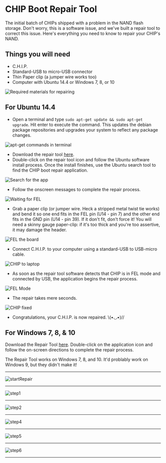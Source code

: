 # CHIP Boot Repair Tool 

The initial batch of CHIPs shipped with a problem in the NAND flash storage. Don't worry, this is a software issue, and we've built a repair tool to correct this issue. Here's everything you need to know to repair your CHIP's NAND.

## Things you will need

 * C.H.I.P.
 * Standard-USB to micro-USB connector
 * Thin Paper clip (a jumper wire works too)
 * Computer with Ubuntu 14.4 or Windows 7, 8, or 10

![Required materials for repairing](repair_All_the_Things.jpg)

## For Ubuntu 14.4

  * Open a terminal and type `sudo apt-get update && sudo apt-get upgrade`. Hit enter to execute the command. This updates the debian package repositories and upgrades your system to reflect any package changes.

![apt-get commands in terminal](images/repair_apt.jpg)

  * Download the repair tool [here](http://opensource.nextthing.co/chip-boot-repair.deb).
  * Double-click on the repair tool icon and follow the Ubuntu software install process. Once the install finishes, use the Ubuntu search tool to find the CHIP boot repair application.

![Search for the app](images/repair_search.jpg)

  * Follow the onscreen messages to complete the repair process.

![Waiting for FEL](images/repair_wait.jpg)

  * Grab a paper clip (or jumper wire. Heck a stripped metal twist tie works) and bend it so one end fits in the FEL pin (U14 - pin 7) and the other end fits in the GND pin (U14 - pin 39). If it don't fit, don't force it! You will need a skinny gauge paper-clip: if it's too thick and you're too assertive, it may damage the header.

![FEL the board](images/repair_FEL_the_Board.jpg)

 * Connect C.H.I.P. to your computer using a standard-USB to USB-micro cable.


![CHIP to laptop](images/repair_CHIP_to_Laptop.jpg)

 * As soon as the repair tool software detects that CHIP is in FEL mode and connected by USB, the application begins the repair process.

![FEL Mode](images/repair_CHIP_in_FEL_Mode.jpg)

 * The repair takes mere seconds.

![CHIP fixed](images/repair_CHIP_Repair_Complete.jpg)

 * Congratulations, your C.H.I.P. is now repaired. \\(•◡•)//

## For Windows 7, 8, & 10

Download the Repair Tool [here](http://opensource.nextthing.co/chip-boot-repair.zip). 
Double-click on the application icon and follow the on-screen directions to complete the repair process. 

The Repair Tool works on Windows 7, 8, and 10. It'd problably work on Windows 9, but they didn't make it!


---

![startRepair](images/repair_startScreen.jpg)

---

![step1](images/repair_step1Screen.jpg)

---

![step2](images/repair_step2Screen.jpg)

---

![step4](images/repair_step3ScreenFlashStart.jpg)

--- 

![step5](images/repair_step3ScreenFlashFinished.jpg)

--- 

![step6](images/repair_endScreen.jpg)

---




